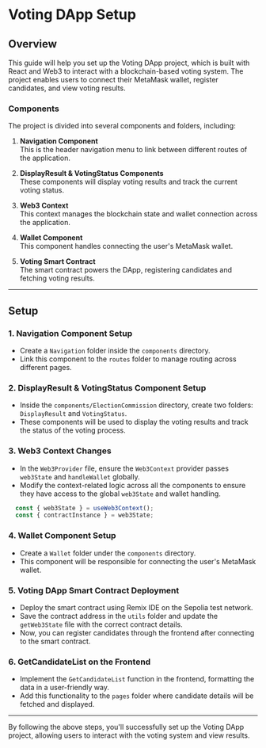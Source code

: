 # Voting DApp Setup

## Overview

This guide will help you set up the Voting DApp project, which is built with React and Web3 to interact with a blockchain-based voting system. The project enables users to connect their MetaMask wallet, register candidates, and view voting results.

### Components

The project is divided into several components and folders, including:

1. **Navigation Component**  
   This is the header navigation menu to link between different routes of the application.

2. **DisplayResult & VotingStatus Components**  
   These components will display voting results and track the current voting status.

3. **Web3 Context**  
   This context manages the blockchain state and wallet connection across the application.

4. **Wallet Component**  
   This component handles connecting the user's MetaMask wallet.

5. **Voting Smart Contract**  
   The smart contract powers the DApp, registering candidates and fetching voting results.

---

## Setup

### 1. Navigation Component Setup
- Create a `Navigation` folder inside the `components` directory.
- Link this component to the `routes` folder to manage routing across different pages.

### 2. DisplayResult & VotingStatus Component Setup
- Inside the `components/ElectionCommission` directory, create two folders: `DisplayResult` and `VotingStatus`.
- These components will be used to display the voting results and track the status of the voting process.

### 3. Web3 Context Changes
- In the `Web3Provider` file, ensure the `Web3Context` provider passes `web3State` and `handleWallet` globally.
- Modify the context-related logic across all the components to ensure they have access to the global `web3State` and wallet handling.

```jsx 
  const { web3State } = useWeb3Context();
  const { contractInstance } = web3State;
```
### 4. Wallet Component Setup
- Create a `Wallet` folder under the `components` directory.
- This component will be responsible for connecting the user's MetaMask wallet.

### 5. Voting DApp Smart Contract Deployment
- Deploy the smart contract using Remix IDE on the Sepolia test network.
- Save the contract address in the `utils` folder and update the `getWeb3State` file with the correct contract details.
- Now, you can register candidates through the frontend after connecting to the smart contract.

### 6. GetCandidateList on the Frontend
- Implement the `GetCandidateList` function in the frontend, formatting the data in a user-friendly way.
- Add this functionality to the `pages` folder where candidate details will be fetched and displayed.

---

By following the above steps, you'll successfully set up the Voting DApp project, allowing users to interact with the voting system and view results.
